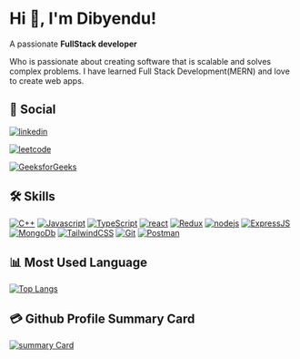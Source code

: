 
# Hi 👋, I'm Dibyendu! 
A passionate **FullStack developer**

Who is passionate about creating software that is scalable and solves complex problems. I have learned Full Stack Development(MERN) and love to create web apps.


## 🔗 Social

[![linkedin](https://img.shields.io/badge/linkedin-0A66C2?style=for-the-badge&logo=linkedin&logoColor=white)](https://www.linkedin.com/in/dibyendu-dhauri/)

[![leetcode](https://img.shields.io/badge/leetcode-FFA116?style=for-the-badge&logo=leetcode&logoColor=white)](https://leetcode.com/DibyenduDhauri/)

[![GeeksforGeeks](https://img.shields.io/badge/GeeksforGeeks-2F8D46?style=for-the-badge&logo=GeeksforGeeks&logoColor=white)](https://leetcode.com/DibyenduDhauri/)


## 🛠 Skills

[![C++](https://img.shields.io/badge/C%2B%2B-00599C?style=for-the-badge&logo=c%2B%2B&logoColor=white)]()
[![Javascript](https://img.shields.io/badge/JavaScript-323330?style=for-the-badge&logo=javascript&logoColor=F7DF1E)]()
[![TypeScript](https://img.shields.io/badge/TypeScript-007ACC?style=for-the-badge&logo=typescript&logoColor=white)]()
[![react](https://img.shields.io/badge/React-20232A?style=for-the-badge&logo=react&logoColor=61DAFB)]()
[![Redux](https://img.shields.io/badge/Redux-593D88?style=for-the-badge&logo=redux&logoColor=white)]()
[![nodejs](https://img.shields.io/badge/Node.js-339933?style=for-the-badge&logo=Node.js&logoColor=white)]()
[![ExpressJS](https://img.shields.io/badge/Express%20js-000000?style=for-the-badge&logo=express&logoColor=white)]()
[![MongoDb](https://img.shields.io/badge/MongoDB-4EA94B?style=for-the-badge&logo=mongodb&logoColor=white)]()
[![TailwindCSS](https://img.shields.io/badge/TailwindCSS-06B6D4?style=for-the-badge&logo=TailwindCSS&logoColor=white)](https://tailwindcss.com/)
[![Git](https://img.shields.io/badge/Git-F05032?style=for-the-badge&logo=Git&logoColor=white)]() 
[![Postman](https://img.shields.io/badge/Postman-FF6C37?style=for-the-badge&logo=Postman&logoColor=white)]()

## 📊 Most Used Language 

[![Top Langs](https://github-readme-stats.vercel.app/api/top-langs/?username=Dibyendu-Dhauri&theme=vue)](https://github.com/Dibyendu-Dhauri/)



## 💳 Github Profile Summary Card

[![summary Card](https://github-profile-summary-cards.vercel.app/api/cards/profile-details?username=Dibyendu-Dhauri&theme=vue)](https://github.com/Dibyendu-Dhauri/)

